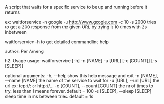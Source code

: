  A script that waits for a specific service to be up and running before it returns

 ex: waitforservice -n google -u http://www.google.com -c 10 -s 2000
     tries to get a 200 response from the given URL by trying it 10 times with 2s inbetween

 waitforservice -h
     to get detailed commandline help

 author: Per Arneng

h2. Usage
usage: waitforservice [-h] -n [NAME] -u [URL] [-c [COUNT]] [-s [SLEEP]]

optional arguments:
  -h, --help            show this help message and exit
  -n [NAME], --name [NAME]
                        the name of the service to wait for
  -u [URL], --url [URL]
                        the url ex: tcp://<host>:<port> or http://...
  -c [COUNT], --count [COUNT]
                        the nr of times to try. less than 1 means forever.
                        default = 100
  -s [SLEEP], --sleep [SLEEP]
                        sleep time in ms between tries. default = 1s


